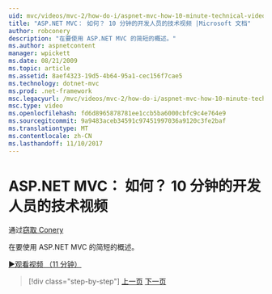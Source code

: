 ```yaml
---
uid: mvc/videos/mvc-2/how-do-i/aspnet-mvc-how-10-minute-technical-video-for-developers
title: "ASP.NET MVC： 如何？ 10 分钟的开发人员的技术视频 |Microsoft 文档"
author: robconery
description: "在要使用 ASP.NET MVC 的简短的概述。"
ms.author: aspnetcontent
manager: wpickett
ms.date: 08/21/2009
ms.topic: article
ms.assetid: 8aef4323-19d5-4b64-95a1-cec156f7cae5
ms.technology: dotnet-mvc
ms.prod: .net-framework
msc.legacyurl: /mvc/videos/mvc-2/how-do-i/aspnet-mvc-how-10-minute-technical-video-for-developers
msc.type: video
ms.openlocfilehash: fd6d8965878781ee1ccb5ba6000cbfc9c4e764e9
ms.sourcegitcommit: 9a9483aceb34591c97451997036a9120c3fe2baf
ms.translationtype: MT
ms.contentlocale: zh-CN
ms.lasthandoff: 11/10/2017
---
```

<a name="aspnet-mvc-how-10-minute-technical-video-for-developers"></a>ASP.NET MVC： 如何？ 10 分钟的开发人员的技术视频
====================
通过[窃取 Conery](https://github.com/robconery)

在要使用 ASP.NET MVC 的简短的概述。

[&#9654;观看视频 （11 分钟）](https://channel9.msdn.com/Blogs/ASP-NET-Site-Videos/aspnet-mvc-how-10-minute-technical-video-for-developers)

>[!div class="step-by-step"]
[上一页](why-aspnet-mvc-3-minute-overview-video-for-decision-makers.md)
[下一页](how-do-i-return-json-formatted-data-for-an-ajax-call-in-an-aspnet-mvc-web-application.md)
